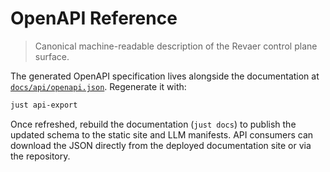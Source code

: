 # OpenAPI Reference

> Canonical machine-readable description of the Revaer control plane surface.

The generated OpenAPI specification lives alongside the documentation at [`docs/api/openapi.json`](openapi.json). Regenerate it with:

```bash
just api-export
```

Once refreshed, rebuild the documentation (`just docs`) to publish the updated schema to the static site and LLM manifests. API consumers can download the JSON directly from the deployed documentation site or via the repository.
